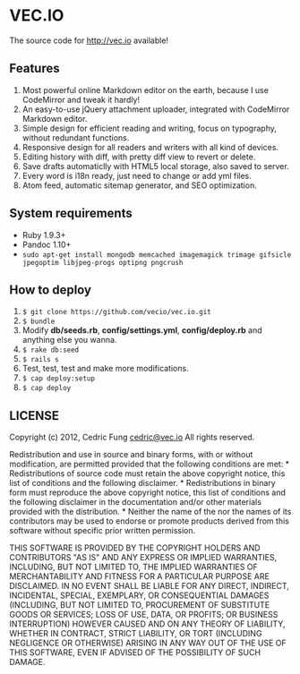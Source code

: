 VEC.IO
======

The source code for http://vec.io available!


Features
--------

1. Most powerful online Markdown editor on the earth, because I use CodeMirror and tweak it hardly!
2. An easy-to-use jQuery attachment uploader, integrated with CodeMirror Markdown editor.
3. Simple design for efficient reading and writing, focus on typography, without redundant functions.
4. Responsive design for all readers and writers with all kind of devices.
5. Editing history with diff, with pretty diff view to revert or delete.
6. Save drafts automaticlly with HTML5 local storage, also saved to server.
7. Every word is i18n ready, just need to change or add yml files.
8. Atom feed, automatic sitemap generator, and SEO optimization.


System requirements
-------------------

- Ruby 1.9.3+
- Pandoc 1.10+
- `sudo apt-get install mongodb memcached imagemagick trimage gifsicle jpegoptim libjpeg-progs optipng pngcrush`


How to deploy
-------------

1. `$ git clone https://github.com/vecio/vec.io.git`
2. `$ bundle`
3. Modify **db/seeds.rb**, **config/settings.yml**, **config/deploy.rb** and anything else you wanna.
4. `$ rake db:seed`
5. `$ rails s`
6. Test, test, test and make more modifications.
7. `$ cap deploy:setup`
8. `$ cap deploy`


LICENSE
-------

Copyright (c) 2012, Cedric Fung <cedric@vec.io>
All rights reserved.

Redistribution and use in source and binary forms, with or without
modification, are permitted provided that the following conditions are met:
    * Redistributions of source code must retain the above copyright
      notice, this list of conditions and the following disclaimer.
    * Redistributions in binary form must reproduce the above copyright
      notice, this list of conditions and the following disclaimer in the
      documentation and/or other materials provided with the distribution.
    * Neither the name of the <organization> nor the
      names of its contributors may be used to endorse or promote products
      derived from this software without specific prior written permission.

THIS SOFTWARE IS PROVIDED BY THE COPYRIGHT HOLDERS AND CONTRIBUTORS "AS IS" AND
ANY EXPRESS OR IMPLIED WARRANTIES, INCLUDING, BUT NOT LIMITED TO, THE IMPLIED
WARRANTIES OF MERCHANTABILITY AND FITNESS FOR A PARTICULAR PURPOSE ARE
DISCLAIMED. IN NO EVENT SHALL <COPYRIGHT HOLDER> BE LIABLE FOR ANY
DIRECT, INDIRECT, INCIDENTAL, SPECIAL, EXEMPLARY, OR CONSEQUENTIAL DAMAGES
(INCLUDING, BUT NOT LIMITED TO, PROCUREMENT OF SUBSTITUTE GOODS OR SERVICES;
LOSS OF USE, DATA, OR PROFITS; OR BUSINESS INTERRUPTION) HOWEVER CAUSED AND
ON ANY THEORY OF LIABILITY, WHETHER IN CONTRACT, STRICT LIABILITY, OR TORT
(INCLUDING NEGLIGENCE OR OTHERWISE) ARISING IN ANY WAY OUT OF THE USE OF THIS
SOFTWARE, EVEN IF ADVISED OF THE POSSIBILITY OF SUCH DAMAGE.
